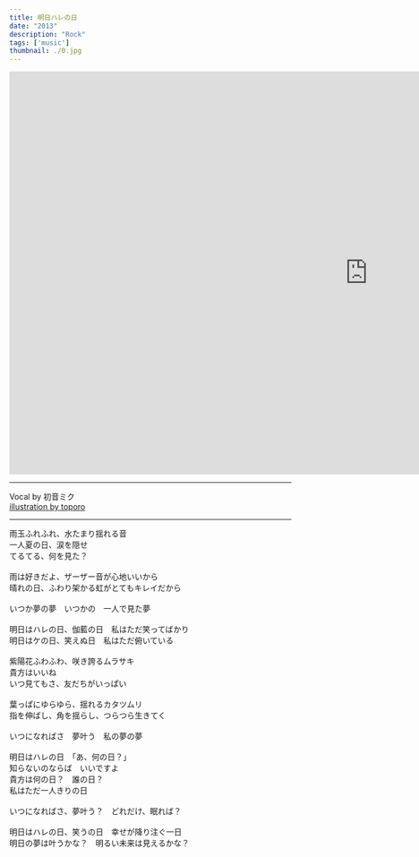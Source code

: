 ```yaml
---
title: 明日ハレの日
date: "2013"
description: "Rock"
tags: ['music']
thumbnail: ./0.jpg
---
```


<iframe width="1280" height="720" src="https://www.youtube.com/embed/ok8jtaN-gPE" frameborder="0" allow="accelerometer; autoplay; clipboard-write; encrypted-media; gyroscope; picture-in-picture" allowfullscreen></iframe>

---

Vocal by 初音ミク<br>
[illustration by toporo](https://twitter.com/to0809)<br>

---

雨玉ふれふれ、水たまり揺れる音<br>
一人夏の日、涙を隠せ<br>
てるてる、何を見た？<br>
<br>
雨は好きだよ、ザーザー音が心地いいから<br>
晴れの日、ふわり架かる虹がとてもキレイだから<br>
<br>
いつか夢の夢　いつかの　一人で見た夢<br>
<br>
明日はハレの日、伽藍の日　私はただ笑ってばかり<br>
明日はケの日、笑えぬ日　私はただ俯いている<br>
<br>
紫陽花ふわふわ、咲き誇るムラサキ<br>
貴方はいいね<br>
いつ見てもさ、友だちがいっぱい<br>
<br>
葉っぱにゆらゆら、揺れるカタツムリ<br>
指を伸ばし、角を揺らし、つらつら生きてく<br>
<br>
いつになればさ　夢叶う　私の夢の夢<br>
<br>
明日はハレの日　「あ、何の日？」<br>
知らないのならば　いいですよ<br>
貴方は何の日？　誰の日？<br>
私はただ一人きりの日<br>
<br>
いつになればさ、夢叶う？　どれだけ、眠れば？<br>
<br>
明日はハレの日、笑うの日　幸せが降り注ぐ一日<br>
明日の夢は叶うかな？　明るい未来は見えるかな？<br>